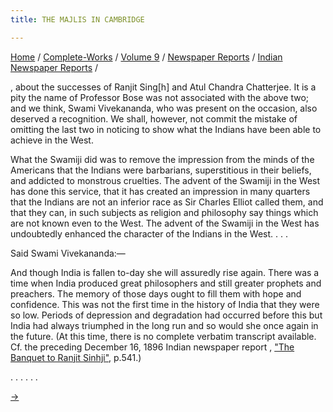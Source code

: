 ```yaml
---
title: THE MAJLIS IN CAMBRIDGE

---
```



[Home](../../../../index.htm) /
[Complete-Works](../../../complete_works.htm) / [Volume
9](../../volume_9_contents.htm) / [Newspaper
Reports](../newspaper_reports_contents.htm) / [Indian Newspaper
Reports](indian_newspaper_contents.htm) /

, about the successes of Ranjit
Sing\[h\] and Atul Chandra Chatterjee. It is a pity the name of
Professor Bose was not associated with the above two; and we think,
Swami Vivekananda, who was present on the occasion, also deserved a
recognition. We shall, however, not commit the mistake of omitting the
last two in noticing to show what the Indians have been able to achieve
in the West.

What the Swamiji did was to remove the impression from the minds of the
Americans that the Indians were barbarians, superstitious in their
beliefs, and addicted to monstrous cruelties. The advent of the Swamiji
in the West has done this service, that it has created an impression in
many quarters that the Indians are not an inferior race as Sir Charles
Elliot called them, and that they can, in such subjects as religion and
philosophy say things which are not known even to the West. The advent
of the Swamiji in the West has undoubtedly enhanced the character of the
Indians in the West. . . .

Said Swami Vivekananda:—

And though India is fallen to-day she will assuredly rise again. There
was a time when India produced great philosophers and still greater
prophets and preachers. The memory of those days ought to fill them with
hope and confidence. This was not the first time in the history of India
that they were so low. Periods of depression and degradation had
occurred before this but India had always triumphed in the long run and
so would she once again in the future. (At this time, there is no
complete verbatim transcript available. Cf. the preceding December 16,
1896 Indian newspaper report , ["The Banquet to Ranjit
Sinhji"](14_the_indian_mirror_dec_16_1896.htm), p.541.)

. . . . . .

[→](16_the_amrita_bazar_patrika_jan_20_1897.htm)


